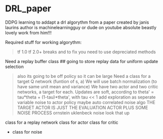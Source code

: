 # DRL_paper




DDPG learning to addapt a drl algorythm from a paper
created by janis laurins
author is machinelearningguy or dude on youtube
absolute beastly lovely work from him!!!

Required stuff for working algorythm: 

> tf 1.0
tf 2.0+ breaks and to fix you need to use depreciated methods

Need a replay buffer class ## going to store replay data for uniform update selection
> also its going to be off policy so it can be large
Need a class for a target Q network (funtion of s, a)
We will use batch normalization (to have same unit mean and variance)
We have two actor and two critic networks, a target for each.
Updates are soft, according to theta' = tau*theta + (1-tau)*theta', with tau << 1
add exploration as seperate variable noise to actor policy maybe auto correlated noise algo
THE TARGET ACTOR IS JUST THE EVALUATION ACTOR PLUS SOME NOISE PROCESS
ornstein uklenbeck noise look that up

class for a replay network
class for actor
class for critic
+ class for noise 
